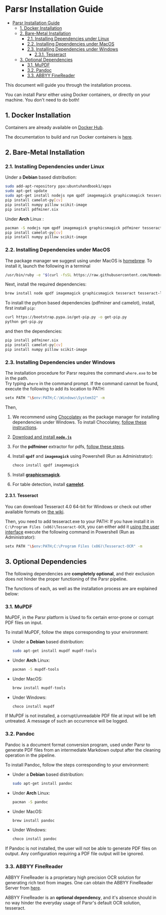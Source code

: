 # Parsr Installation Guide

- [Parsr Installation Guide](#parsr-installation-guide)
  - [1. Docker Installation](#1-docker-installation)
  - [2. Bare-Metal Installation](#2-bare-metal-installation)
    - [2.1. Installing Dependencies under Linux](#21-installing-dependencies-under-linux)
    - [2.2. Installing Dependencies under MacOS](#22-installing-dependencies-under-macos)
    - [2.3. Installing Dependencies under Windows](#23-installing-dependencies-under-windows)
      - [2.3.1. Tesseract](#231-tesseract)
  - [3. Optional Dependencies](#3-optional-dependencies)
    - [3.1. MuPDF](#31-mupdf)
    - [3.2. Pandoc](#32-pandoc)
    - [3.3. ABBYY FineReader](#33-abbyy-finereader)

This document will guide you through the installation process.

You can install Parsr either using Docker containers, or directly on your machine. You don't need to do both!

## 1. Docker Installation

Containers are already available on [Docker Hub](https://hub.docker.com/u/axarev).

The documentation to build and run Docker containers is [here](docker.md).

## 2. Bare-Metal Installation

### 2.1. Installing Dependencies under Linux

Under a **Debian** based distribution:

```sh
sudo add-apt-repository ppa:ubuntuhandbook1/apps
sudo apt-get update
sudo apt-get install nodejs npm qpdf imagemagick graphicsmagick tesseract-ocr libtesseract-dev python3-tk ghostscript python3-pip
pip install camelot-py[cv]
pip install numpy pillow scikit-image
pip install pdfminer.six
```

Under **Arch** Linux :

```sh
pacman -S nodejs npm qpdf imagemagick graphicsmagick pdfminer tesseract python-pip
pip install camelot-py[cv]
pip install numpy pillow scikit-image
```

### 2.2. Installing Dependencies under MacOS

The package manager we suggest using under MacOS is [homebrew](https://brew.sh/).
To install it, launch the following in a terminal

```sh
/usr/bin/ruby -e "$(curl -fsSL https://raw.githubusercontent.com/Homebrew/install/master/install)"
```

Next, install the required dependencies:

```sh
brew install node qpdf imagemagick graphicsmagick tesseract tesseract-lang tcl-tk ghostscript
```

To install the python based dependencies (pdfminer and camelot), install, first install `pip`:

```sh
curl https://bootstrap.pypa.io/get-pip.py -o get-pip.py
python get-pip.py
```

and then the dependencies:

```sh
pip install pdfminer.six
pip install camelot-py[cv]
pip install numpy pillow scikit-image
```

### 2.3. Installing Dependencies under Windows

The installation procedure for Parsr requires the command `where.exe` to be in the path.  
Try typing `where` in the command prompt. If the command cannot be found, execute the following to add its location to PATH:

```sh
setx PATH "\$env:PATH;C:\Windows\System32" -m
```

Then,

1. We recommend using [Chocolatey](https://chocolatey.org) as the package manager for installing dependencies under Windows. To install Chocolatey, [follow these instructions](https://chocolatey.org/install#installing-chocolatey).
2. [Download and install **`node.js`**](https://nodejs.org/en/download)
3. For the **pdfminer** extractor for pdfs, [follow these steps](https://github.com/pdfminer/pdfminer.six#how-to-install).
4. Install **`qpdf`** and **`imagemagick`** using Powershell (Run as Administrator):

   ```sh
   choco install qpdf imagemagick
   ```

5. Install [**graphicsmagick**](http://www.graphicsmagick.org/).

6. For table detection, install [**camelot**](https://camelot-py.readthedocs.io/en/master/user/install-deps.html#for-windows).

#### 2.3.1. Tesseract

You can download Tesseract 4.0 64-bit for Windows or check out other available formats on [the wiki](https://github.com/UB-Mannheim/tesseract/wiki).

Then, you need to add tesseract.exe to your PATH:
If you have install it in `C:\Program Files (x86)\Tesseract-OCR`, you can either add it [using the user interface](https://docs.alfresco.com/4.2/tasks/fot-addpath.html) execute the following command in Powershell (Run as Administrator):

```sh
setx PATH "\$env:PATH;C:\Program Files (x86)\Tesseract-OCR" -m
```

## 3. Optional Dependencies

The following dependencies are **completely optional**, and their exclusion does not hinder the proper functioning of the Parsr pipeline.

The functions of each, as well as the installation process are are explained below:

### 3.1. MuPDF

MuPDF, in the Parsr platform is Used to fix certain error-prone or corrupt PDF files on input.

To install MuPDF, follow the steps corresponding to your environment:

- Under a **Debian** based distribution:

  ```sh
  sudo apt-get install mupdf mupdf-tools
  ```

- Under **Arch** Linux:

  ```sh
  pacman -S mupdf-tools
  ```

- Under MacOS:

  ```sh
  brew install mupdf-tools
  ```

- Under Windows:

  ```sh
  choco install mupdf
  ```

If MuPDF is not installed, a corrupt/unreadable PDF file at input will be left untreated.
A message of such an occurrence will be logged.

### 3.2. Pandoc

Pandoc is a document format conversion program, used under Parsr to generate PDF files from an intermediate Markdown output after the cleaning operation in the pipeline.

To install Pandoc, follow the steps corresponding to your environment:

- Under a **Debian** based distribution:

  ```sh
  sudo apt-get install pandoc
  ```

- Under **Arch** Linux:

  ```sh
  pacman -S pandoc
  ```

- Under MacOS:

  ```sh
  brew install pandoc
  ```

- Under Windows:

  ```sh
  choco install pandoc
  ```

If Pandoc is not installed, the user will not be able to generate PDF files on output.
Any configuration requiring a PDF file output will be ignored.

### 3.3. ABBYY FineReader

ABBYY FineReader is a proprietary high precision OCR solution for generating rich text from images.
One can obtain the ABBYY FineReader Server from [here](https://www.abbyy.com/en-us/finereader-server/).

ABBYY FineReader is an **optional dependency**, and it's absence should in no way hinder the everyday usage of Parsr's default OCR solution, tesseract.
